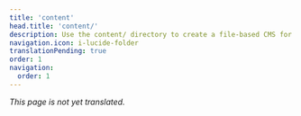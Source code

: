 ```yaml
---
title: 'content'
head.title: 'content/'
description: Use the content/ directory to create a file-based CMS for your application.
navigation.icon: i-lucide-folder
translationPending: true
order: 1
navigation:
  order: 1
---
```

_This page is not yet translated._
